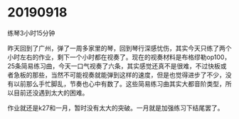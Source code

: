 # 20190918

练琴3小时15分钟

昨天回到了广州，弹了一周多家里的琴，回到琴行深感忧伤，其实今天只练了两个小时左右的作业，剩下一个小时都在视奏了。现在的视奏材料是布格缪勒op100，25条简易练习曲，今天一口气视奏了六条，其实感觉还真不是很难，不过快板或者急板的那些，当然不可能视奏就能弹到这样的速度，但是也觉得进步了不少，没有以前那么手忙脚乱，节奏也心中有数了。这些简易练习曲其实大都音阶类型，所以目前还没遇到太大的困难。

作业就还是k27和一月，暂时没有太大的突破。一月就是加强练习下结尾罢了。
